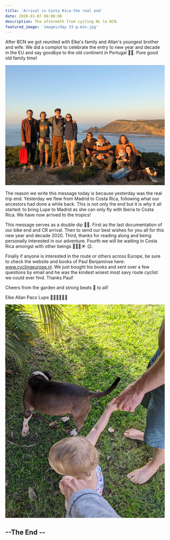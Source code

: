 ```yaml
---
title: 'Arrival in Costa Rica-the real end'
date: 2020-01-07 00:00:00
description: The aftermath from cycling NL to BCN.
featured_image: 'images/day 33-g-min.jpg'
---
```


After BCN we got reunited with Elke's family and Allan's youngest brother and wife. We did a complot to celebrate the entry to new year and decade in the EU and say goodbye to the old continent in Portugal 🥂🥳. Pure good old family time!

<div class="gallery" data-columns="1">
	<img src="/images/day 33-f-min.jpeg">
</div>	

The reason we write this message today is because yesterday was the real trip end. Yesterday we flew from Madrid to Costa Rica, following what our ancestors had done a while back. This is not only the end but it is why it all started: to bring Lupe to Madrid as she can only fly with Iberia to Costa Rica. We have now arrived to the tropics!

This message serves as a double dip 🍦🍦. First as the last documentation of our bike end and CR arrival. Then to send our best wishes for you all for this new year and decade 2020. Third, thanks for reading along and being personally interested in our adventure. Fourth we will be waiting in Costa Rica amongst with other beings 🐸🐠🦀☀ 😉.

Finally if anyone is interested in the route or others across Europe, be sure to check the website and books of Paul Benjaminse here: www.cyclingeurope.nl. We just bought his books and sent over a few questions by email and he was the kindest wisest most savy route cyclist we could ever find. Thanks Paul!

Cheers from the garden and strong beats 💓 to all!

Elke Allan Paco Lupe 🚶‍♀🚶‍♂👶🐶

<div class="gallery" data-columns="1">
	<img src="/images/day 33-g-min.jpg">
</div>	
	
## --The End --
